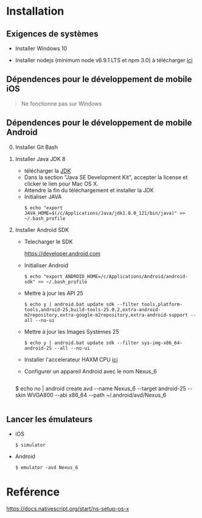 # Installation

## Exigences de systèmes

* Installer Windows 10

* Installer nodejs (minimum node v6.9.1 LTS et npm 3.0) à télécharger [ici](https://nodejs.org/en/download/)

## Dépendences pour le développement de mobile iOS

> Ne fonctionne pas sur Windows

## Dépendences pour le développement de mobile Android

0. Installer Git Bash

1. Installer Java JDK 8 
   * télécharger la [JDK](http://www.oracle.com/technetwork/java/javase/downloads/jdk8-downloads-2133151.html)  
   * Dans la section "Java SE Development Kit", accepter la license et clicker le lien pour Mac OS X.  
   * Attendre la fin du téléchargement et installer la JDK
   * Initialiser JAVA  
      ```
      $ echo "export JAVA_HOME=$(/c/Applications/Java/jdk1.8.0_121/bin/java)" >> ~/.bash_profile
      ```
2. Installer Android SDK

   * Telecharger le SDK   
     
     https://developer.android.com
     
   * Initialiser Android  
      ```
      $ echo "export ANDROID_HOME=/c/Applications/Android/android-sdk" >> ~/.bash_profile
      ```
   * Mettre à jour les API 25   
      ```
      $ echo y | android.bat update sdk --filter tools,platform-tools,android-25,build-tools-25.0.2,extra-android-m2repository,extra-google-m2repository,extra-android-support --all --no-ui
      ```
   * Mettre à jour les Images Systèmes 25   
      ```
      $ echo y | android.bat update sdk --filter sys-img-x86_64-android-25 --all --no-ui 
      ```
      
      
   * Installer l'accelerateur HAXM CPU  [ici](https://software.intel.com/sites/default/files/managed/38/16/haxm-macosx_v6_0_3.zip)
   
   * Configurer un appareil Android avec le nom Nexus_6
   
      ```
   $ echo no | android create avd --name Nexus_6 --target android-25 --skin WVGA800 --abi x86_64 --path ~/.android/avd/Nexus_6
      ```
   
## Lancer les émulateurs

  * iOS  
      ```
      $ simulator
      ```
  * Android  
      ```
      $ emulator -avd Nexus_6
      ```

# Reférence

https://docs.nativescript.org/start/ns-setup-os-x

